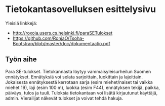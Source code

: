 # Tietokantasovelluksen esittelysivu

Yleisiä linkkejä:

* http://roxoja.users.cs.helsinki.fi/paraSETulokset
* https://github.com/RonjaO/Tsoha-Bootstrap/blob/master/doc/dokumentaatio.pdf

## Työn aihe
Para SE-tulokset. Tietokannasta löytyy vammaisyleisurheilun Suomen ennätykset. Ennätyksiä voi selata sarjoittain, luokittain ja lajeittain. Jokaisesta ennätyksestä kerrotaan sarja (esim miehet/naiset tai vaikka miehet 19), laji (esim 100 m), luokka (esim F44), ennätyksen tekijä, paikka, päiväys, tulos ja tuuli. Tuloksia tietokantaan voi lisätä kirjautunut käyttäjä, admin. Vierailijat näkevät tulokset ja voivat tehdä hakuja.